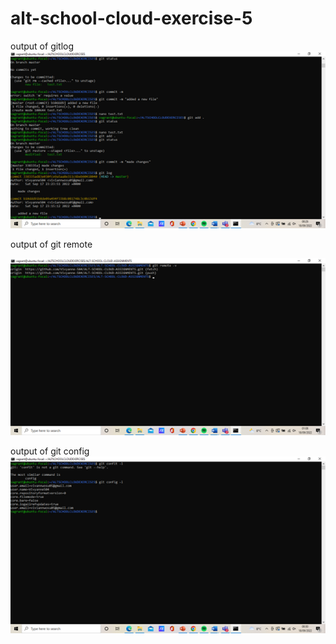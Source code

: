 # alt-school-cloud-exercise-5

output of gitlog
![Alt text](/EXERCISE5/gitlog.png "Optional Title")


output of git remote

![Alt text](/EXERCISE5/gitremote.png "Optional Title")

output of git config
![Alt text](/EXERCISE5/gitconfig.png "Optional Title")

